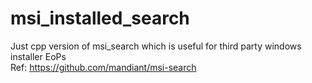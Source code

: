 # msi_installed_search
Just cpp version of msi_search which is useful for third party windows installer EoPs <br>
Ref: https://github.com/mandiant/msi-search
